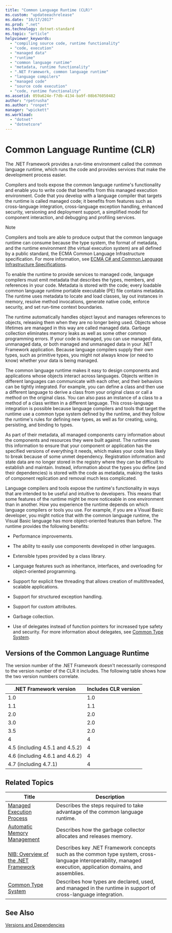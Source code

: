 ```yaml
---
title: "Common Language Runtime (CLR)"
ms.custom: "updateeachrelease"
ms.date: "10/17/2017"
ms.prod: ".net"
ms.technology: dotnet-standard
ms.topic: "article"
helpviewer_keywords: 
  - "compiling source code, runtime functionality"
  - "code, execution"
  - "managed data"
  - "runtime"
  - "common language runtime"
  - "metadata, runtime functionality"
  - ".NET Framework, common language runtime"
  - "language compilers"
  - "managed code"
  - "source code execution"
  - "code, runtime functionality"
ms.assetid: 059a624e-f7db-4134-ba9f-08b676050482
author: "rpetrusha"
ms.author: "ronpet"
manager: "wpickett"
ms.workload: 
  - "dotnet"
  - "dotnetcore"
---
```

# Common Language Runtime (CLR)
The .NET Framework provides a run-time environment called the common language runtime, which runs the code and provides services that make the development process easier.  
  
 Compilers and tools expose the common language runtime's functionality and enable you to write code that benefits from this managed execution environment. Code that you develop with a language compiler that targets the runtime is called managed code; it benefits from features such as cross-language integration, cross-language exception handling, enhanced security, versioning and deployment support, a simplified model for component interaction, and debugging and profiling services.  
  
> [!NOTE]
>  Compilers and tools are able to produce output that the common language runtime can consume because the type system, the format of metadata, and the runtime environment (the virtual execution system) are all defined by a public standard, the ECMA Common Language Infrastructure specification. For more information, see [ECMA C# and Common Language Infrastructure Specifications](https://www.visualstudio.com/license-terms/ecma-c-common-language-infrastructure-standards/).  
  
 To enable the runtime to provide services to managed code, language compilers must emit metadata that describes the types, members, and references in your code. Metadata is stored with the code; every loadable common language runtime portable executable (PE) file contains metadata. The runtime uses metadata to locate and load classes, lay out instances in memory, resolve method invocations, generate native code, enforce security, and set run-time context boundaries.  
  
 The runtime automatically handles object layout and manages references to objects, releasing them when they are no longer being used. Objects whose lifetimes are managed in this way are called managed data. Garbage collection eliminates memory leaks as well as some other common programming errors. If your code is managed, you can use managed data, unmanaged data, or both managed and unmanaged data in your .NET Framework application. Because language compilers supply their own types, such as primitive types, you might not always know (or need to know) whether your data is being managed.  
  
 The common language runtime makes it easy to design components and applications whose objects interact across languages. Objects written in different languages can communicate with each other, and their behaviors can be tightly integrated. For example, you can define a class and then use a different language to derive a class from your original class or call a method on the original class. You can also pass an instance of a class to a method of a class written in a different language. This cross-language integration is possible because language compilers and tools that target the runtime use a common type system defined by the runtime, and they follow the runtime's rules for defining new types, as well as for creating, using, persisting, and binding to types.  
  
 As part of their metadata, all managed components carry information about the components and resources they were built against. The runtime uses this information to ensure that your component or application has the specified versions of everything it needs, which makes your code less likely to break because of some unmet dependency. Registration information and state data are no longer stored in the registry where they can be difficult to establish and maintain. Instead, information about the types you define (and their dependencies) is stored with the code as metadata, making the tasks of component replication and removal much less complicated.  
  
 Language compilers and tools expose the runtime's functionality in ways that are intended to be useful and intuitive to developers. This means that some features of the runtime might be more noticeable in one environment than in another. How you experience the runtime depends on which language compilers or tools you use. For example, if you are a Visual Basic developer, you might notice that with the common language runtime, the Visual Basic language has more object-oriented features than before. The runtime provides the following benefits:  
  
-   Performance improvements.  
  
-   The ability to easily use components developed in other languages.  
  
-   Extensible types provided by a class library.  
  
-   Language features such as inheritance, interfaces, and overloading for object-oriented programming.  
  
-   Support for explicit free threading that allows creation of multithreaded, scalable applications.  
  
-   Support for structured exception handling.  
  
-   Support for custom attributes.  
  
-   Garbage collection.  
  
-   Use of delegates instead of function pointers for increased type safety and security. For more information about delegates, see [Common Type System](../../docs/standard/base-types/common-type-system.md).  
  
## Versions of the Common Language Runtime  
 The version number of the .NET Framework doesn't necessarily correspond to the version number of the CLR it includes. The following table shows how the two version numbers correlate.  
  
|.NET Framework version|Includes CLR version|  
|----------------------------|--------------------------|  
|1.0|1.0|  
|1.1|1.1|  
|2.0|2.0|  
|3.0|2.0|  
|3.5|2.0|  
|4|4|  
|4.5 (including 4.5.1 and 4.5.2)|4|  
|4.6 (including 4.6.1 and 4.6.2)|4|
|4.7 (including 4.7.1)|4|  
  
## Related Topics  
  
|Title|Description|  
|-----------|-----------------|  
|[Managed Execution Process](../../docs/standard/managed-execution-process.md)|Describes the steps required to take advantage of the common language runtime.|  
|[Automatic Memory Management](../../docs/standard/automatic-memory-management.md)|Describes how the garbage collector allocates and releases memory.|  
|[NIB: Overview of the .NET Framework](http://msdn.microsoft.com/en-us/ea38ac1e-92af-4d1b-8db1-e8a5ea10ed85)|Describes key .NET Framework concepts such as the common type system, cross-language interoperability, managed execution, application domains, and assemblies.|  
|[Common Type System](../../docs/standard/base-types/common-type-system.md)|Describes how types are declared, used, and managed in the runtime in support of cross-language integration.|  
  
## See Also  
 [Versions and Dependencies](../../docs/framework/migration-guide/versions-and-dependencies.md)
